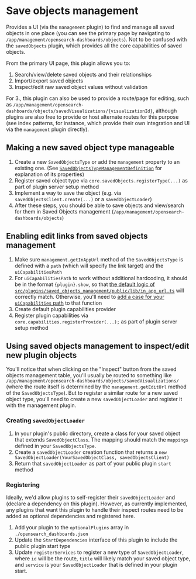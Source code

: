 # Save objects management

Provides a UI (via the `management` plugin) to find and manage all saved objects in one place (you can see the primary page by navigating to `/app/management/opensearch-dashboards/objects`). Not to be confused with the `savedObjects` plugin, which provides all the core capabilities of saved objects.

From the primary UI page, this plugin allows you to:
1. Search/view/delete saved objects and their relationships
2. Import/export saved objects
3. Inspect/edit raw saved object values without validation

For 3., this plugin can also be used to provide a route/page for editing, such as `/app/management/opensearch-dashboards/objects/savedVisualizations/{visualizationId}`, although plugins are also free to provide or host alternate routes for this purpose (see index patterns, for instance, which provide their own integration and UI via the `management` plugin directly).

## Making a new saved object type manageable

1. Create a new `SavedObjectsType` or add the `management` property to an existing one. (See [`SavedObjectsTypeManagementDefinition`](https://github.com/opensearch-project/OpenSearch-Dashboards/blob/e1380f14deb98cc7cce55c3b82c2d501826a78c3/src/core/server/saved_objects/types.ts#L247-L285) for explanation of its properties)
2. Register saved object type via `core.savedObjects.registerType(...)` as part of plugin server setup method
3. Implement a way to save the object (e.g. via `savedObjectsClient.create(...)` or a `savedObjectLoader`)
4. After these steps, you should be able to save objects and view/search for them in Saved Objects management (`/app/management/opensearch-dashboards/objects`)

## Enabling edit links from saved objects management

1. Make sure `management.getInAppUrl` method of the `SavedObjectsType` is defined with a `path` (which will specify the link target) and the `uiCapabilitiesPath`
2. For `uiCapabilitiesPath` to work without additional hardcoding, it should be in the format `{plugin}.show`, so that [the default logic of `src/plugins/saved_objects_management/public/lib/in_app_url.ts`](https://github.com/opensearch-project/OpenSearch-Dashboards/blob/a9984f63a38e964007ab94fae99237a14d8f9ee2/src/plugins/saved_objects_management/public/lib/in_app_url.ts#L48-L50) will correctly match. Otherwise, you'll need to [add a case for your `uiCapabilities` path](https://github.com/opensearch-project/OpenSearch-Dashboards/blob/a9984f63a38e964007ab94fae99237a14d8f9ee2/src/plugins/saved_objects_management/public/lib/in_app_url.ts#L45-L47) to that function
3. Create default plugin capabilities provider
4. Register plugin capabilities via `core.capabilities.registerProvider(...);` as part of plugin server setup method

## Using saved objects management to inspect/edit new plugin objects

You'll notice that when clicking on the "Inspect" button from the saved objects management table, you'll usually be routed to something like `/app/management/opensearch-dashboards/objects/savedVisualizations/` (where the route itself is determined by the `management.getEditUrl` method of the `SavedObjectsType`). But to register a similar route for a new saved object type, you'll need to create a new `savedObjectLoader` and register it with the management plugin.

### Creating `savedObjectLoader`

1. In your plugin's public directory, create a class for your saved object that extends `SavedObjectClass`. The mapping should match the `mappings` defined in your `SavedObjectsType`.
2. Create a `savedObjectLoader` creation function that returns a `new SavedObjectLoader(YourSavedObjectClass, savedObjectsClient)`
3. Return that `savedObjectLoader` as part of your public plugin `start` method

### Registering

Ideally, we'd allow plugins to self-register their `savedObjectLoader` and (declare a dependency on this plugin). However, as currently implemented, any plugins that want this plugin to handle their inspect routes need to be added as optional dependencies and registered here.

1. Add your plugin to the `optionalPlugins` array in `./opensearch_dashboards.json`
2. Update the `StartDependencies` interface of this plugin to include the public plugin start type
3. Update `registerServices` to register a new type of `SavedObjectLoader`, where `id` will be the route, `title` will likely match your saved object type, and `service` is your `SavedObjectLoader` that is defined in your plugin start.
